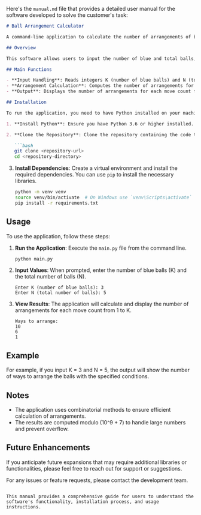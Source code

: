 Here's the `manual.md` file that provides a detailed user manual for the software developed to solve the customer's task:

```markdown
# Ball Arrangement Calculator

A command-line application to calculate the number of arrangements of balls using combinatorial methods.

## Overview

This software allows users to input the number of blue and total balls, and it computes the number of ways to arrange these balls based on specified conditions. The application utilizes combinatorial counting to determine valid arrangements, ensuring that the output is efficient and accurate.

## Main Functions

- **Input Handling**: Reads integers K (number of blue balls) and N (total number of balls) from standard input.
- **Arrangement Calculation**: Computes the number of arrangements for each possible number of moves using combinatorial methods.
- **Output**: Displays the number of arrangements for each move count from 1 to K.

## Installation

To run the application, you need to have Python installed on your machine. Follow these steps to set up the environment:

1. **Install Python**: Ensure you have Python 3.6 or higher installed. You can download it from [python.org](https://www.python.org/downloads/).

2. **Clone the Repository**: Clone the repository containing the code to your local machine.

   ```bash
   git clone <repository-url>
   cd <repository-directory>
   ```

3. **Install Dependencies**: Create a virtual environment and install the required dependencies. You can use `pip` to install the necessary libraries.

   ```bash
   python -m venv venv
   source venv/bin/activate  # On Windows use `venv\Scripts\activate`
   pip install -r requirements.txt
   ```

## Usage

To use the application, follow these steps:

1. **Run the Application**: Execute the `main.py` file from the command line.

   ```bash
   python main.py
   ```

2. **Input Values**: When prompted, enter the number of blue balls (K) and the total number of balls (N).

   ```
   Enter K (number of blue balls): 3
   Enter N (total number of balls): 5
   ```

3. **View Results**: The application will calculate and display the number of arrangements for each move count from 1 to K.

   ```
   Ways to arrange:
   10
   6
   1
   ```

## Example

For example, if you input K = 3 and N = 5, the output will show the number of ways to arrange the balls with the specified conditions.

## Notes

- The application uses combinatorial methods to ensure efficient calculation of arrangements.
- The results are computed modulo \(10^9 + 7\) to handle large numbers and prevent overflow.

## Future Enhancements

If you anticipate future expansions that may require additional libraries or functionalities, please feel free to reach out for support or suggestions.

For any issues or feature requests, please contact the development team.

```

This manual provides a comprehensive guide for users to understand the software's functionality, installation process, and usage instructions.